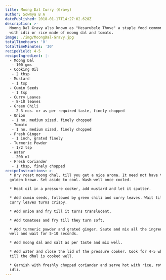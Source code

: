 ```yaml
---
title: Moong Dal Curry (Gravy)
author: Sowmya B A
datePublished: 2018-01-17T14:27:02.628Z
description: >-
  Moong Dal Gravy also known as "Hesarubele Thove" a staple food commonly had
  with idli or rice made of moong dal and tomato.
image: ./img/MoongDal-Gravy.jpg
totalTimeHours: '0'
totalTimeMinutes: '30'
recipeYield: 4-5
recipeIngredient: |-
  - Moong Dal
   - 100 gms
  - Cooking Oil
   - 2 tbsp
  - Mustard
   - 1 tsp
  - Cumin Seeds
   - 1 tsp
  - Curry Leaves
   - 8-10 leaves
  - Green Chili
   - 2-3 nos. or as per required taste, finely chopped
  - Onion
   - 1 no. medium sized, finely chopped
  - Tomato
   - 1 no. medium sized, finely chopped
  - Fresh Ginger
   - 1 inch, grated finely
  - Turmeric Powder
   - 1/2 tsp
  - Water
   - 200 ml
  - Fresh Coriander
   - 1 tbsp, finely chopped
recipeInstructions: >-
  * Dry roast moong dhal, till you get a nice aroma. It need not have to turn
  golden brown. Set aside to cool. Wash well once cooled.

  * Heat oil in a pressure cooker, add mustard and let it sputter.

  * Add cumin seeds, followed by green chili and curry leaves. Wait till the
  curry leaves turns crispy.

  * Add onion and fry till it turns translucent.

  * Add tomatoes and fry till they turn soft.

  * Add turmeric powder and grated ginger. Saute and mix all the ingredients
  well and wait for 5-10 seconds.

  * Add moong dal and salt as per taste and mix well.

  * Add water and close the lid of the pressure cooker. Cook for 4-5 whistles or
  till the dhal is cooked well.

  * Garnish with freshly chopped coriander and serve hot with rice, roti or
  idli.
---
```





